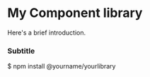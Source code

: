 # My Component library

Here's a brief introduction.

### Subtitle

$ npm install @yourname/yourlibrary